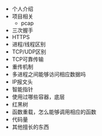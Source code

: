 - 个人介绍
- 项目相关
  - pcap
- 三次握手
- HTTPS
- 进程/线程区别
- TCP/UDP区别
- TCP可靠传输
- 重传机制
- 多进程之间能够访问相应数据吗
- IP报文头
- 智能指针
- 使用过哪些容器，底层
- 红黑树
- 函数重载，怎么能够调用相应的函数
- 代码量
- 其他擅长的东西